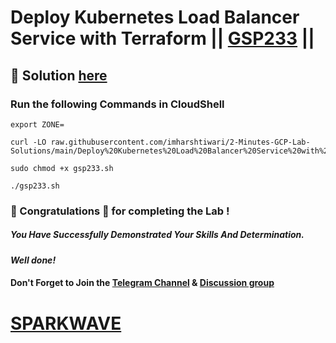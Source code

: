 # Deploy Kubernetes Load Balancer Service with Terraform || [GSP233](https://www.cloudskillsboost.google/focuses/1205?parent=catalog) ||

## 🔑 Solution [here](https://youtu.be/MZZKv0VL6IY)

### Run the following Commands in CloudShell

```
export ZONE=
```
```
curl -LO raw.githubusercontent.com/imharshtiwari/2-Minutes-GCP-Lab-Solutions/main/Deploy%20Kubernetes%20Load%20Balancer%20Service%20with%20Terraform/gsp233.sh

sudo chmod +x gsp233.sh

./gsp233.sh
```

### 🐼 Congratulations 🎉 for completing the Lab !

##### *You Have Successfully Demonstrated Your Skills And Determination.*

#### *Well done!*

#### Don't Forget to Join the [Telegram Channel](https://t.me/sparkwave.01) & [Discussion group](https://t.me/sparkwave.01chats)

# [SPARKWAVE](https://www.youtube.com/@sparkwave.01)
